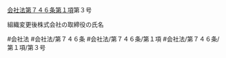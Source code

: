 [会社法第７４６条第１項](会社法＿＿＿＿第７４６条第１項)第３号

組織変更後株式会社の取締役の氏名


#会社法
#会社法/第７４６条
#会社法/第７４６条/第１項
#会社法/第７４６条/第１項/第３号
